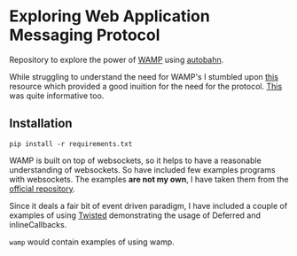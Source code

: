 # Exploring Web Application Messaging Protocol
Repository to explore the power of [WAMP](https://wamp-proto.org/) using [autobahn](https://crossbar.io/autobahn/). 

While struggling to understand the need for WAMP's I stumbled upon [this](https://blog.eduonix.com/web-programming-tutorials/web-application-messaging-protocol/) resource which provided a good inuition for the need for the protocol.
[This](https://crossbario.com/blog/Free-Your-Code-Backends-in-the-Browser/) was quite informative too.

## Installation
``` pip install -r requirements.txt ```

WAMP is built on top of websockets, so it helps to have a reasonable understanding of websockets. So have included few examples programs with websockets. The examples **are not my own**, I have taken them from the [official repository](https://github.com/crossbario/autobahn-python/).

Since it deals a fair bit of event driven paradigm, I have included a couple of examples of using [Twisted](https://twistedmatrix.com/trac/) demonstrating the usage of Deferred and inlineCallbacks. 

```wamp``` would contain examples of using wamp. 
